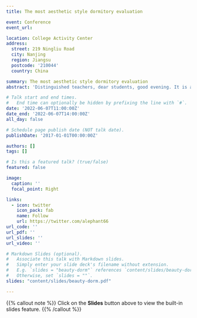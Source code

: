 ```yaml
---
title: The most aesthetic style dormitory evaluation

event: Conference
event_url: 

location: College Activity Center
address:
  street: 219 Ningliu Road
  city: Nanjing
  region: Jiangsu
  postcode: '210044'
  country: China

summary: The most aesthetic style dormitory evaluation
abstract: 'Distinguished teachers, dear students, good evening. It is a great honor to represent the Institute of Data Science and Technology to participate in the competition of the most aesthetic style dormitory of Xinda Leju. Today, the theme of our speech is to practice the original intention. Next, please walk into Room 122, Building 33, Qinyuan with me, and see what kind of story is happening inside.'

# Talk start and end times.
#   End time can optionally be hidden by prefixing the line with `#`.
date: '2022-06-07T11:00:00Z'
date_end: '2022-06-07T14:00:00Z'
all_day: false

# Schedule page publish date (NOT talk date).
publishDate: '2017-01-01T00:00:00Z'

authors: []
tags: []

# Is this a featured talk? (true/false)
featured: false

image:
  caption: ''
  focal_point: Right

links:
  - icon: twitter
    icon_pack: fab
    name: Follow
    url: https://twitter.com/alephant66
url_code: ''
url_pdf: ''
url_slides: ''
url_video: ''

# Markdown Slides (optional).
#   Associate this talk with Markdown slides.
#   Simply enter your slide deck's filename without extension.
#   E.g. `slides = "beauty-dorm"` references `content/slides/beauty-dorm.pdf`.
#   Otherwise, set `slides = ""`.
slides: "content/slides/beauty-dorm.pdf"

---
```


{{% callout note %}}
Click on the **Slides** button above to view the built-in slides feature.
{{% /callout %}}

